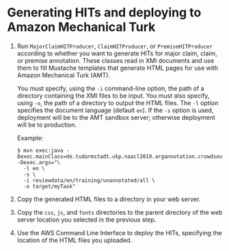 # Generating HITs and deploying to Amazon Mechanical Turk

1. Run `MajorClaimHITProducer`, `ClaimHITProducer`, or
   `PremiseHITProducer` according to whether you want to generate HITs
   for major claim, claim, or premise annotation.  These classes read
   in XMI documents and use them to fill Mustache templates that
   generate HTML pages for use with Amazon Mechanical Turk (AMT).

    You must specify, using the `-i` command-line option, the path of a
    directory containing the XMI files to be input.  You must also
    specify, using `-o`, the path of a directory to output the HTML
    files.  The `-l` option specifies the document language (default
    `en`).  If the `-s` option is used, deployment will be to the AMT
    sandbox server; otherwise deployment will be to production.

    Example:

    ````
    $ mvn exec:java -Dexec.mainClass=de.tudarmstadt.ukp.naacl2019.argannotation.crowdsourcing.majorclaim.MajorClaimHITProducer -Dexec.args="\
      -l en \
      -s \
      -i reviewdata/en/training/unannotated/all \
      -o target/myTask"
    ````

2. Copy the generated HTML files to a directory in your web server.

3. Copy the `css`, `js`, and `fonts` directories to the parent
   directory of the web server location you selected in the previous
   step.

4. Use the AWS Command Line Interface to deploy the HITs, specifying
   the location of the HTML files you uploaded.
